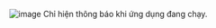 ![image](https://github.com/anhkhoadev/Android_Camera/assets/142555542/85deb1a6-a0be-4aa4-aefd-68cac4bfaf2b)
Chỉ hiện thông báo khi ứng dụng đang chạy. 

